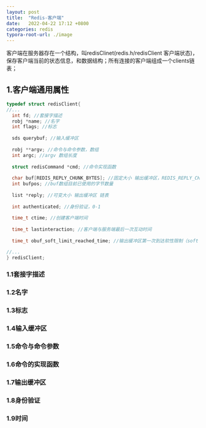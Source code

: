 ```yaml
---
layout: post
title:  "Redis-客户端"
date:   2022-04-22 17:12 +0800
categories: redis
typora-root-url: ./image
---
```


客户端在服务器存在一个结构，叫redisClinet(redis.h/redisClient 客户端状态)，保存客户端当前的状态信息，和数据结构；所有连接的客户端组成一个clients链表；

## 1.客户端通用属性

~~~c
typedef struct redisClient{
//...
  int fd; //套接字描述
  robj *name; //名字
  int flags; //标志
  
  sds querybuf; //输入缓冲区
  
  robj **argv; //命令与命令参数，数组
  int argc; //argv 数组长度
  
  struct redisCommand *cmd; //命令实现函数
  
  char buf[REDIS_REPLY_CHUNK_BYTES]; //固定大小 输出缓冲区，REDIS_REPLY_CHUNK_BYTES 默认值 16*1024，16kb
  int bufpos; //buf数组目前已使用的字节数量
  
  list *reply; //可变大小 输出缓冲区 链表
  
  int authenticated; //身份验证，0-1
  
  time_t ctime; //创建客户端时间
  
  time_t lastinteraction; //客户端与服务端最后一次互动时间
  
  time_t obuf_soft_limit_reached_time; //输出缓冲区第一次到达软性限制（soft limit）时间

//...
} redisClient;
~~~

### 1.1套接字描述



### 1.2名字



### 1.3标志



### 1.4输入缓冲区



### 1.5命令与命令参数



### 1.6命令的实现函数



### 1.7输出缓冲区



### 1.8身份验证



### 1.9时间


